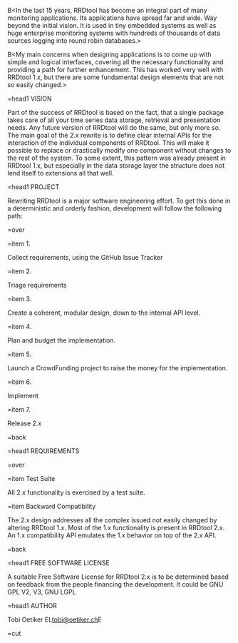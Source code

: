 B<In the last 15 years, RRDtool has become an integral part of many monitoring applications.
Its applications have spread far and wide. Way beyond the initial vision. It is used in tiny embedded systems as well as huge enterprise monitoring systems with hundreds of thousands of data sources logging into round robin databases.>

B<My main concerns when designing applications is to come up with simple and logical interfaces, covering all the necessary functionality and providing a path for further enhancement. This has worked very well with RRDtool 1.x, but there are some fundamental design elements that are not so easily changed.>

=head1 VISION

Part of the success of RRDtool is based on the fact, that a single package takes care of all your time series data storage, retrieval and presentation needs. Any future version of RRDtool will do the same, but only more so. The main goal of the 2.x rewrite is to define clear internal APIs for the interaction of the individual components of RRDtool. This will make it possible to replace or drastically modify one component without changes to the rest of the system. To some extent, this pattern was already present in RRDtool 1.x, but especially in the data storage layer the structure does not lend itself to extensions all that well.

=head1 PROJECT

Rewriting RRDtool is a major software engineering effort. To get this done in a deterministic and orderly fashion, development will follow the following path:

=over

=item 1.

Collect requirements, using the GitHub Issue Tracker

=item 2.

Triage requirements

=item 3.

Create a coherent, modular design, down to the internal API level.

=item 4.

Plan and budget the implementation.

=item 5.

Launch a CrowdFunding project to raise the money for the implementation.

=item 6.

Implement

=item 7.

Release 2.x

=back

=head1 REQUIREMENTS

=over

=item Test Suite

All 2.x functionality is exercised by a test suite.

=item Backward Compatibility

The 2.x design addresses all the complex issued not easily changed by altering RRDtool 1.x. Most of the 1.x functionality is present in RRDtool 2.x. An 1.x compatibility API emulates the 1.x behavior on top of the 2.x API.

=back

=head1 FREE SOFTWARE LICENSE

A suitable Free Software License for RRDtool 2.x is to be determined based on feedback from the people financing the development. It could be GNU GPL V2, V3, GNU LGPL

=head1 AUTHOR

Tobi Oetiker E<lt>L<tobi@oetiker.ch>E<gt>

=cut